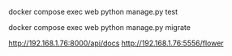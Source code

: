 docker compose exec web python manage.py test

docker compose exec web python manage.py migrate


http://192.168.1.76:8000/api/docs
http://192.168.1.76:5556/flower